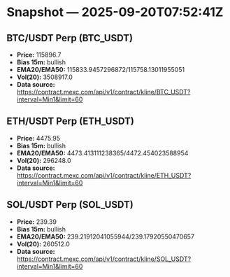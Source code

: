 # Snapshot — 2025-09-20T07:52:41Z

## BTC/USDT Perp (BTC_USDT)
- **Price:** 115896.7
- **Bias 15m:** bullish
- **EMA20/EMA50:** 115833.9457296872/115758.13011955051
- **Vol(20):** 3508917.0
- **Data source:** https://contract.mexc.com/api/v1/contract/kline/BTC_USDT?interval=Min1&limit=60

## ETH/USDT Perp (ETH_USDT)
- **Price:** 4475.95
- **Bias 15m:** bullish
- **EMA20/EMA50:** 4473.413111238365/4472.454023588954
- **Vol(20):** 296248.0
- **Data source:** https://contract.mexc.com/api/v1/contract/kline/ETH_USDT?interval=Min1&limit=60

## SOL/USDT Perp (SOL_USDT)
- **Price:** 239.39
- **Bias 15m:** bullish
- **EMA20/EMA50:** 239.21912041055944/239.17920550470657
- **Vol(20):** 260512.0
- **Data source:** https://contract.mexc.com/api/v1/contract/kline/SOL_USDT?interval=Min1&limit=60
